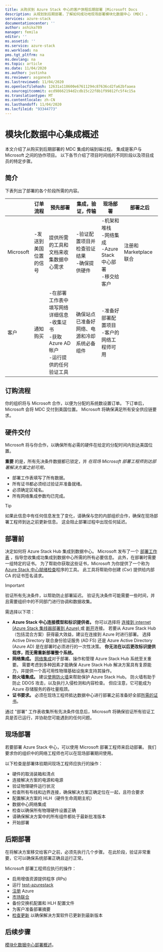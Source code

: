 ```yaml
---
title: 从购买到 Azure Stack 中心的客户旅程后期部署 |Microsoft Docs
description: 从规划到后期部署，了解如何成功地现场部署模块化数据中心 (MDC) 。
services: azure-stack
documentationcenter: ''
author: ashika789
manager: femila
editor: ''
ms.assetid: ''
ms.service: azure-stack
ms.workload: na
pms.tgt_pltfrm: na
ms.devlang: na
ms.topic: article
ms.date: 11/04/2020
ms.author: justinha
ms.reviewer: asganesh
ms.lastreviewed: 11/04/2020
ms.openlocfilehash: 12631a118600e67611294c87636cd2fa62bfaaea
ms.sourcegitcommit: ecd98662194d2cdb15c22f8b1f99812fc5f4c15a
ms.translationtype: MT
ms.contentlocale: zh-CN
ms.lasthandoff: 11/04/2020
ms.locfileid: "93344773"
---
```

# <a name="modular-data-center-integration-overview"></a>模块化数据中心集成概述

本文介绍了从购买到后期部署的 MDC 集成的端到端过程。 集成是客户与 Microsoft 之间的协作项目。 以下各节介绍了项目时间线的不同阶段以及项目成员的特定步骤。

## <a name="introduction"></a>简介

下表列出了部署的各个阶段所需的内容。

|   |订单流程  |预先部署 |集成，验证，传输 |现场部署  |部署之后 |
|---|---------------|---------------|-----------------------------------|--------------------|----------------|
|Microsoft  |-发送到美国位置的信号    |提供所需的工具和文档来收集数据中心需求  |-验证配置项目并检查验证结果<br>-确保提供硬件  |-机架和堆栈<br>-网络集成<br>-Azure Stack 中心部署<br>-移交给客户    |注册和 Marketplace 联合|
|客户   |通知购买   |-在部署工作表中填写网络详细信息<br>-收集证书<br>-获取 Azure AD 帐户<br>-运行提供的任何验证工具    |确保站点已准备好网络、电源和冷却系统必备组件    |-准备好部署配置项目<br>-客户的网络工程师可用   |     |


## <a name="order-process"></a>订购流程

你的组织将与 Microsoft 合作，以便为分配的系统数设置订单。 下订单后，Microsoft 会将 MDC 交付到美国位置。 Microsoft 将确保满足所有安全供应链要求。 

## <a name="hardware-delivery"></a>硬件交付

Microsoft 将与你合作，以确保所有必需的硬件在给定的分配时间内到达美国位置。  

**重要** 的是，所有先决条件数据都已锁定，并 *在现场 Microsoft 部署工程师到达部署解决方案之前可用。*

- 部署工作表填写了所有数据。 
- 所有证书都必须经过验证并准备就绪。
- 必须确定区域名。
- 所有网络集成参数均已完成。

>[!Tip]
>如果此信息中有任何信息发生了变化，请确保与您的内部组织合作，确保在现场部署工程师到达之前更新信息。 这会阻止部署过程中出现任何延迟。

## <a name="pre-deployment"></a>部署前

决定如何将 Azure Stack Hub 集成到数据中心。 Microsoft 发布了一个 [部署工作表](../operator/azure-stack-deployment-worksheet.md) ，指导您收集成功集成到数据中心所需的所有必要信息。 此外，在部署时需要一组特定的证书。 为了帮助你获取这些证书，Microsoft 为你提供了一个称为 [Azure Stack 中心就绪检查](../operator/azure-stack-validation-report.md)程序的工具。 此工具将帮助你创建 (Csr) 提供给内部 CA 的证书签名请求。 

>[!Important]
>验证所有先决条件，以帮助防止部署延迟。 验证先决条件可能需要一些时间，并且需要组织中的不同部门进行协调和数据收集。

需选择以下项：

- **Azure Stack 中心连接模型和标识提供者。** 你可以选择将 [连接到 internet (Azure Stack 集线器部署到 Azure) ](../operator/azure-stack-connected-deployment.md) 或 [断开](../operator/azure-stack-disconnected-deployment.md)连接。 若要从 Azure Stack Hub（包括混合方案）获得最大效益，建议在连接到 Azure 时进行部署。 选择 Active Directory 联合身份验证服务 (AD FS) 还是 Azure Active Directory (Azure AD) 是在部署时必须进行的一次性决策。 **你无法在以后更改标识提供程序，而无需重新部署整个系统。**
- **网络集成。** [网络集成](../operator/azure-stack-network.md)对于部署、操作和管理 Azure Stack Hub 系统至关重要。 需要考虑到多种因素才能确保 Azure Stack Hub 解决方案具有复原能力，并提供一个高可用性物理基础设施来支持其操作。
- **防火墙集成。** 建议[使用防火墙](../operator/azure-stack-firewall.md)来帮助保护 Azure Stack Hub。 防火墙有助于防止 DDOS 攻击，以及执行入侵检测和内容检查。 但应注意，它可能成为 Azure 存储服务的吞吐量瓶颈。
- **证书要求。** 必须在现场工程师抵达数据中心进行部署之前准备好全部[所需的证书](../operator/azure-stack-pki-certs.md)。

通过 "部署" 工作表收集所有先决条件信息后，Microsoft 将确保验证所有验证工具是否已运行，并协助您可能遇到的任何问题。 

## <a name="onsite-deployment"></a>现场部署

若要部署 Azure Stack 中心，可以使用 Microsoft 部署工程师来启动部署。 我们要求你的组织中的网络工程师也可以在现场部署期间使用。

以下检查是部署体验期间现场工程师应执行的操作：

- 硬件的取消装箱和清点
- 连接解决方案的电源和电源
- 验证物理硬件运行状况
- 检查所有布线和边界连接，确保解决方案正确定位在一起，且符合要求
- 配置解决方案的 HLH（硬件生命周期主机）
- 数据中心网络集成
- 检查以确保所有物理硬件设置正确
- 请确保解决方案中的所有组件都处于最新批准版本
- 开始部署

## <a name="post-deployment"></a>后期部署

在将解决方案移交给客户之前，必须先执行几个步骤。 在此阶段，验证非常重要，它可以确保系统部署正确且运行正常。

Microsoft 部署工程师应执行的操作：

- 启用增值资源提供程序 (RPs) 
- 运行 [test-azurestack](../operator/azure-stack-diagnostic-test.md)
- [注册](../operator/azure-stack-registration-role.md) Azure
- [市场联合](../operator/azure-stack-marketplace.md)
- 备份交换机配置和 HLH 配置文件
- 为客户准备部署摘要
- [检查更新](../operator/azure-stack-updates.md) 以确保解决方案软件已更新到最新版本

## <a name="next-steps"></a>后续步骤

[模块化数据中心部署概述](deployment-overview.md)。

